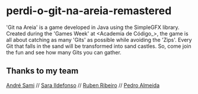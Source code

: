 # perdi-o-git-na-areia-remastered
 'Git na Areia' is a game developed in Java using the SimpleGFX library. Created during the 'Games Week' at &lt;Academia de Código_>, the game is all about catching as many 'Gits' as possible while avoiding the 'Zips'. Every Git that falls in the sand will be transformed into sand castles. So, come join the fun and see how many Gits you can gather.

## Thanks to my team
[André Sami](https://github.com/andre-sami) // [Sara Ildefonso](https://github.com/saraildefonso) // [Ruben Ribeiro](https://github.com/joaosmoreira/perdi-o-git-na-areia-remastered/#) // [Pedro Almeida](https://github.com/joaosmoreira/perdi-o-git-na-areia-remastered/#)
